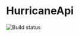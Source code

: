 # HurricaneApi
![Build status](https://github.com/daniil49926/hurricaneapi/actions/workflows/lint.yml/badge.svg?branch=main)